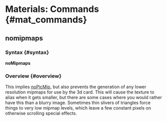 # Materials: Commands {#mat_commands}
## nomipmaps
### Syntax {#syntax}

**noMipmaps**

### Overview {#overview}

This implies [noPicMip](noPicMip), but
also prevents the generation of any lower resolution mipmaps for use by
the 3d card. This will cause the texture to alias when it gets smaller,
but there are some cases where you would rather have this than a blurry
image. Sometimes thin slivers of triangles force things to very low
mipmap levels, which leave a few constant pixels on otherwise scrolling
special effects.